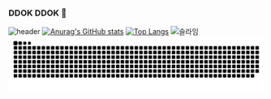 ### DDOK DDOK 🚪
![header](https://capsule-render.vercel.app/api?type=soft&color=50586C&text=DOKyun_Cart🛒&height=200&fontColor=DCE2F0&fontSize=50&)
[![Anurag's GitHub stats](https://github-readme-stats.vercel.app/api?username=DOK0706&show_icons=true&theme=nord)](https://github.com/anuraghazra/github-readme-stats)
[![Top Langs](https://github-readme-stats.vercel.app/api/top-langs/?username=DOK0706&show_icons=true&theme=nord)](https://github.com/anuraghazra/github-readme-stats)
<img style="width: 3%;" src="https://user-images.githubusercontent.com/90293526/135008237-1588da81-9734-4610-8411-6d7ecd73a104.gif" alt="슬라임">
![snake gif](https://github.com/DOK0706/DOK0706/blob/output/github-contribution-grid-snake.svg)
